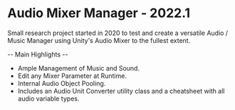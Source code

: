 # Audio Mixer Manager - 2022.1
Small research project started in 2020 to test and create a versatile Audio / Music Manager using Unity's Audio Mixer to the fullest extent.

-- Main Highlights --
- Ample Management of Music and Sound.
- Edit any Mixer Parameter at Runtime.
- Internal Audio Object Pooling.
- Includes an Audio Unit Converter utility class and a cheatsheet with all audio variable types.
